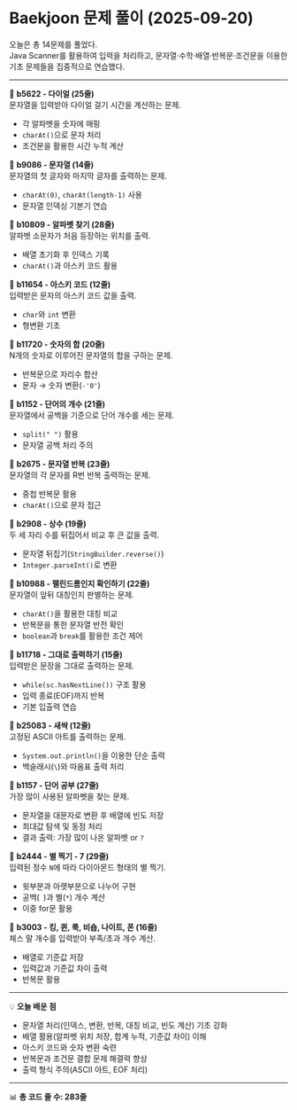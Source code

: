 # Baekjoon 문제 풀이 (2025-09-20)  
오늘은 총 14문제를 풀었다.  
Java Scanner를 활용하여 입력을 처리하고, 문자열·수학·배열·반복문·조건문을 이용한 기초 문제들을 집중적으로 연습했다.  

---

📘 **b5622 - 다이얼 (25줄)**  
문자열을 입력받아 다이얼 걸기 시간을 계산하는 문제.  
- 각 알파벳을 숫자에 매핑  
- `charAt()`으로 문자 처리  
- 조건문을 활용한 시간 누적 계산  

📘 **b9086 - 문자열 (14줄)**  
문자열의 첫 글자와 마지막 글자를 출력하는 문제.  
- `charAt(0)`, `charAt(length-1)` 사용  
- 문자열 인덱싱 기본기 연습  

📘 **b10809 - 알파벳 찾기 (28줄)**  
알파벳 소문자가 처음 등장하는 위치를 출력.  
- 배열 초기화 후 인덱스 기록  
- `charAt()`과 아스키 코드 활용  

📘 **b11654 - 아스키 코드 (12줄)**  
입력받은 문자의 아스키 코드 값을 출력.  
- `char`와 `int` 변환  
- 형변환 기초  

📘 **b11720 - 숫자의 합 (20줄)**  
N개의 숫자로 이루어진 문자열의 합을 구하는 문제.  
- 반복문으로 자리수 합산  
- 문자 → 숫자 변환(`-'0'`)  

📘 **b1152 - 단어의 개수 (21줄)**  
문자열에서 공백을 기준으로 단어 개수를 세는 문제.  
- `split(" ")` 활용  
- 문자열 공백 처리 주의  

📘 **b2675 - 문자열 반복 (23줄)**  
문자열의 각 문자를 R번 반복 출력하는 문제.  
- 중첩 반복문 활용  
- `charAt()`으로 문자 접근  

📘 **b2908 - 상수 (19줄)**  
두 세 자리 수를 뒤집어서 비교 후 큰 값을 출력.  
- 문자열 뒤집기(`StringBuilder.reverse()`)  
- `Integer.parseInt()`로 변환  

📘 **b10988 - 팰린드롬인지 확인하기 (22줄)**  
문자열이 앞뒤 대칭인지 판별하는 문제.  
- `charAt()`을 활용한 대칭 비교  
- 반복문을 통한 문자열 반전 확인  
- `boolean`과 `break`를 활용한 조건 제어  

📘 **b11718 - 그대로 출력하기 (15줄)**  
입력받은 문장을 그대로 출력하는 문제.  
- `while(sc.hasNextLine())` 구조 활용  
- 입력 종료(EOF)까지 반복  
- 기본 입출력 연습  

📘 **b25083 - 새싹 (12줄)**  
고정된 ASCII 아트를 출력하는 문제.  
- `System.out.println()`을 이용한 단순 출력  
- 백슬래시(`\`)와 따옴표 출력 처리  

📘 **b1157 - 단어 공부 (27줄)**  
가장 많이 사용된 알파벳을 찾는 문제.  
- 문자열을 대문자로 변환 후 배열에 빈도 저장  
- 최대값 탐색 및 동점 처리  
- 결과 출력: 가장 많이 나온 알파벳 or `?`  

📘 **b2444 - 별 찍기 - 7 (29줄)**  
입력된 정수 `N`에 따라 다이아몬드 형태의 별 찍기.  
- 윗부분과 아랫부분으로 나누어 구현  
- 공백(` `)과 별(`*`) 개수 계산  
- 이중 for문 활용  

📘 **b3003 - 킹, 퀸, 룩, 비숍, 나이트, 폰 (16줄)**  
체스 말 개수를 입력받아 부족/초과 개수 계산.  
- 배열로 기준값 저장  
- 입력값과 기준값 차이 출력  
- 반복문 활용  

---

💡 **오늘 배운 점**  
- 문자열 처리(인덱스, 변환, 반복, 대칭 비교, 빈도 계산) 기초 강화  
- 배열 활용(알파벳 위치 저장, 합계 누적, 기준값 차이) 이해  
- 아스키 코드와 숫자 변환 숙련  
- 반복문과 조건문 결합 문제 해결력 향상  
- 출력 형식 주의(ASCII 아트, EOF 처리)  

---

📊 **총 코드 줄 수: 283줄**
